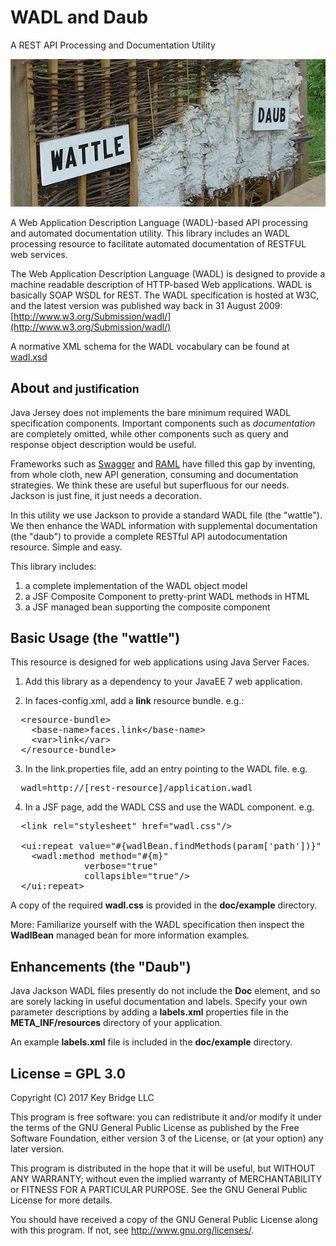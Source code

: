 # WADL and Daub

A REST API Processing and Documentation Utility

![Waddle and Daub](doc/wattle-and-daub.png)

A Web Application Description Language (WADL)-based API processing and automated
documentation utility. This library includes an WADL processing resource to facilitate
automated documentation of RESTFUL web services.

The Web Application Description Language (WADL) is designed to provide a machine
readable description of HTTP-based Web applications. WADL is basically SOAP WSDL for REST.
The WADL specification is hosted at W3C, and the latest version was published
way back in 31 August 2009: [http://www.w3.org/Submission/wadl/](http://www.w3.org/Submission/wadl/)

A normative XML schema for the WADL vocabulary can be found at
[wadl.xsd](https://www.w3.org/Submission/wadl/wadl.xsd)

## About <small> and justification </small>

Java Jersey does not implements the bare minimum required WADL specification
components. Important components such as _documentation_ are completely omitted,
while other components such as query and response object description would be
useful.

Frameworks such as [Swagger](http://swagger.io) and [RAML](http://raml.org)
have filled this gap by inventing, from whole cloth, new API generation, consuming
and documentation strategies. We think these are useful but superfluous for our needs.
Jackson is just fine, it just needs a decoration.

In this utility we use Jackson to provide a standard WADL file (the "wattle"). We
then enhance the WADL information with supplemental documentation (the "daub")
to provide a complete RESTful API autodocumentation resource. Simple and easy.

This library includes:

1. a complete implementation of the WADL object model
2. a JSF Composite Component to pretty-print WADL methods in HTML
3. a JSF managed bean supporting the composite component

## Basic Usage (the "wattle")

This resource is designed for web applications using Java Server Faces.

1. Add this library as a dependency to your JavaEE 7 web application.

2. In faces-config.xml, add a **link** resource bundle. e.g.:
<pre>
  &lt;resource-bundle&gt;
    &lt;base-name&gt;faces.link&lt;/base-name&gt;
    &lt;var&gt;link&lt;/var&gt;
  &lt;/resource-bundle&gt;</pre>

3. In the link.properties file, add an entry pointing to the WADL file. e.g.
<pre>
  wadl=http://[rest-resource]/application.wadl</pre>

4. In a JSF page, add the WADL CSS and use the WADL component. e.g.
<pre>
  &lt;link rel="stylesheet" href="wadl.css"/&gt;

  &lt;ui:repeat value="#{wadlBean.findMethods(param['path'])}" var="m"&gt;
    &lt;wadl:method method="#{m}"
              verbose="true"
              collapsible="true"/&gt;
  &lt;/ui:repeat&gt;</pre>

A copy of the required **wadl.css** is provided in the **doc/example** directory.

More: Familiarize yourself with the WADL specification then inspect the **WadlBean**
managed bean for more information examples.

## Enhancements (the "Daub")

Java Jackson WADL files presently do not include the **Doc** element, and so are
sorely lacking in useful documentation and labels. Specify your own parameter
descriptions by adding a **labels.xml** properties file in the **META_INF/resources**
directory of your application.

An example **labels.xml** file is included in the **doc/example** directory.

## License = GPL 3.0

Copyright (C) 2017 Key Bridge LLC

This program is free software: you can redistribute it and/or modify
it under the terms of the GNU General Public License as published by
the Free Software Foundation, either version 3 of the License, or
(at your option) any later version.

This program is distributed in the hope that it will be useful,
but WITHOUT ANY WARRANTY; without even the implied warranty of
MERCHANTABILITY or FITNESS FOR A PARTICULAR PURPOSE.  See the
GNU General Public License for more details.

You should have received a copy of the GNU General Public License
along with this program.  If not, see <http://www.gnu.org/licenses/>.

